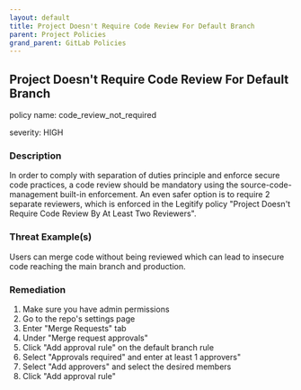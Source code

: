 ```yaml
---
layout: default
title: Project Doesn't Require Code Review For Default Branch
parent: Project Policies
grand_parent: GitLab Policies
---
```



## Project Doesn't Require Code Review For Default Branch
policy name: code_review_not_required

severity: HIGH

### Description
In order to comply with separation of duties principle and enforce secure code practices, a code review should be mandatory using the source-code-management built-in enforcement. An even safer option is to require 2 separate reviewers, which is enforced in the Legitify policy "Project Doesn't Require Code Review By At Least Two Reviewers".

### Threat Example(s)
Users can merge code without being reviewed which can lead to insecure code reaching the main branch and production.



### Remediation
1. Make sure you have admin permissions
2. Go to the repo's settings page
3. Enter "Merge Requests" tab
4. Under "Merge request approvals"
5. Click "Add approval rule" on the default branch rule
6. Select "Approvals required" and enter at least 1 approvers"
7. Select "Add approvers" and select the desired members
8. Click "Add approval rule"




